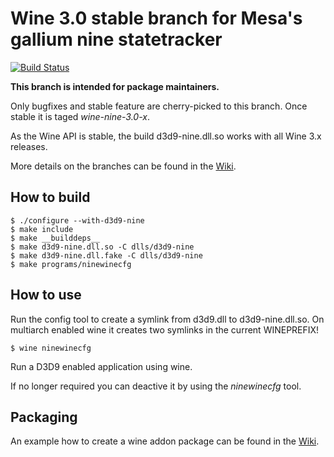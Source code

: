 # Wine 3.0 stable branch for Mesa's gallium nine statetracker
[![Build Status](https://travis-ci.org/iXit/wine.svg?branch=wine-stable-3.0)](https://travis-ci.org/iXit/wine)

**This branch is intended for package maintainers.**

Only bugfixes and stable feature are cherry-picked to this branch.
Once stable it is taged *wine-nine-3.0-x*.

As the Wine API is stable, the build d3d9-nine.dll.so works with all
Wine 3.x releases.

More details on the branches can be found in the [Wiki](https://github.com/iXit/wine/wiki/Branch-description).

## How to build


    $ ./configure --with-d3d9-nine
    $ make include
    $ make __builddeps__
    $ make d3d9-nine.dll.so -C dlls/d3d9-nine
    $ make d3d9-nine.dll.fake -C dlls/d3d9-nine
    $ make programs/ninewinecfg

## How to use

Run the config tool to create a symlink from d3d9.dll to d3d9-nine.dll.so.
On multiarch enabled wine it creates two symlinks in the current WINEPREFIX!

    $ wine ninewinecfg

Run a D3D9 enabled application using wine.

If no longer required you can deactive it by using the *ninewinecfg* tool.

## Packaging

An example how to create a wine addon package can be found in the [Wiki](https://github.com/iXit/wine/wiki/Creating-wine-addon-packages).


